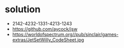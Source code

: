 # solution
- 2142-4232-1331-4213-1243
- https://github.com/aycock/jsw
- https://worldofspectrum.org//pub/sinclair/games-extras/JetSetWilly_CodeSheet.jpg